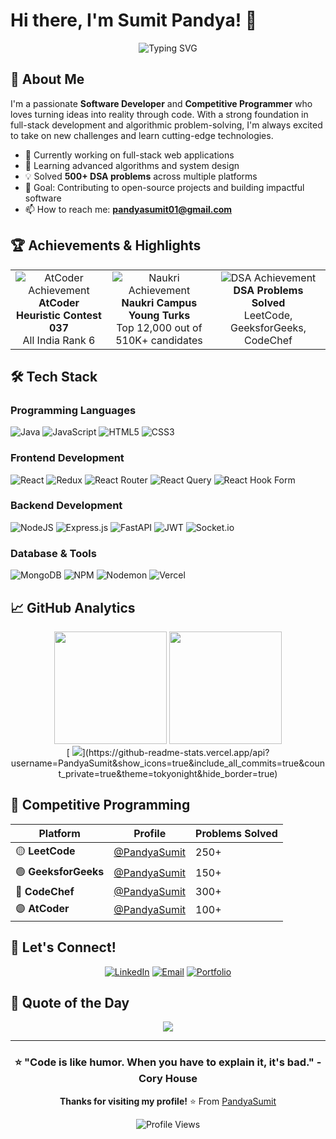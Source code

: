 # Hi there, I'm Sumit Pandya! 👋

<div align="center">
  
  ![Typing SVG](https://readme-typing-svg.demolab.com?font=Fira+Code&pause=1000&color=36BCF7FF&width=435&lines=Full-Stack+Developer;Competitive+Programmer;Problem+Solver;Always+Learning+New+Things!)
  
</div>

## 🚀 About Me

I'm a passionate **Software Developer** and **Competitive Programmer** who loves turning ideas into reality through code. With a strong foundation in full-stack development and algorithmic problem-solving, I'm always excited to take on new challenges and learn cutting-edge technologies.

- 🔭 Currently working on full-stack web applications
- 🌱 Learning advanced algorithms and system design
- 💡 Solved **500+ DSA problems** across multiple platforms
- 🎯 Goal: Contributing to open-source projects and building impactful software
- 📫 How to reach me: **pandyasumit01@gmail.com**

## 🏆 Achievements & Highlights

<table>
  <tr>
    <td align="center">
      <img src="https://img.shields.io/badge/🥇-AIR%206-gold?style=for-the-badge&labelColor=darkgreen&color=gold" alt="AtCoder Achievement"/>
      <br><b>AtCoder Heuristic Contest 037</b>
      <br>All India Rank 6
    </td>
    <td align="center">
      <img src="https://img.shields.io/badge/🎉-Top%2012K-blue?style=for-the-badge&labelColor=darkblue&color=lightblue" alt="Naukri Achievement"/>
      <br><b>Naukri Campus Young Turks</b>
      <br>Top 12,000 out of 510K+ candidates
    </td>
    <td align="center">
      <img src="https://img.shields.io/badge/💻-500+-green?style=for-the-badge&labelColor=darkgreen&color=lightgreen" alt="DSA Achievement"/>
      <br><b>DSA Problems Solved</b>
      <br>LeetCode, GeeksforGeeks, CodeChef
    </td>
  </tr>
</table>

## 🛠️ Tech Stack

### Programming Languages
![Java](https://img.shields.io/badge/Java-%23ED8B00.svg?style=for-the-badge&logo=openjdk&logoColor=white)
![JavaScript](https://img.shields.io/badge/JavaScript-%23323330.svg?style=for-the-badge&logo=javascript&logoColor=%23F7DF1E)
![HTML5](https://img.shields.io/badge/HTML5-%23E34F26.svg?style=for-the-badge&logo=html5&logoColor=white)
![CSS3](https://img.shields.io/badge/CSS3-%231572B6.svg?style=for-the-badge&logo=css3&logoColor=white)

### Frontend Development
![React](https://img.shields.io/badge/React-%2320232a.svg?style=for-the-badge&logo=react&logoColor=%2361DAFB)
![Redux](https://img.shields.io/badge/Redux-%23593d88.svg?style=for-the-badge&logo=redux&logoColor=white)
![React Router](https://img.shields.io/badge/React_Router-CA4245?style=for-the-badge&logo=react-router&logoColor=white)
![React Query](https://img.shields.io/badge/-React%20Query-FF4154?style=for-the-badge&logo=react%20query&logoColor=white)
![React Hook Form](https://img.shields.io/badge/React%20Hook%20Form-%23EC5990.svg?style=for-the-badge&logo=reacthookform&logoColor=white)

### Backend Development
![NodeJS](https://img.shields.io/badge/Node.js-6DA55F?style=for-the-badge&logo=node.js&logoColor=white)
![Express.js](https://img.shields.io/badge/Express.js-%23404d59.svg?style=for-the-badge&logo=express&logoColor=%2361DAFB)
![FastAPI](https://img.shields.io/badge/FastAPI-005571?style=for-the-badge&logo=fastapi)
![JWT](https://img.shields.io/badge/JWT-black?style=for-the-badge&logo=JSON%20web%20tokens)
![Socket.io](https://img.shields.io/badge/Socket.io-black?style=for-the-badge&logo=socket.io&badgeColor=010101)

### Database & Tools
![MongoDB](https://img.shields.io/badge/MongoDB-%234ea94b.svg?style=for-the-badge&logo=mongodb&logoColor=white)
![NPM](https://img.shields.io/badge/NPM-%23CB3837.svg?style=for-the-badge&logo=npm&logoColor=white)
![Nodemon](https://img.shields.io/badge/NODEMON-%23323330.svg?style=for-the-badge&logo=nodemon&logoColor=%BBDEAD)
![Vercel](https://img.shields.io/badge/Vercel-%23000000.svg?style=for-the-badge&logo=vercel&logoColor=white)

## 📈 GitHub Analytics

<div align="center">
  <img height="180em" src="https://github-readme-stats.vercel.app/api?username=PandyaSumit&theme=tokyonight&hide_border=true&include_all_commits=true&count_private=true"/>
  <img height="180em" src="https://github-readme-stats.vercel.app/api/top-langs/?username=PandyaSumit&theme=tokyonight&hide_border=true&include_all_commits=true&count_private=true&layout=compact"/>
</div>

<div align="center">
 [ <img src="https://github-readme-streak-stats.herokuapp.com/?user=PandyaSumit&theme=tokyonight&hide_border=true"/>](https://github-readme-stats.vercel.app/api?username=PandyaSumit&show_icons=true&include_all_commits=true&count_private=true&theme=tokyonight&hide_border=true)
</div>

## 🏅 Competitive Programming

<div align="center">
  
| Platform | Profile | Problems Solved |
|----------|---------|----------------|
| 🟡 **LeetCode** | [@PandyaSumit](https://leetcode.com/PandyaSumit) | 250+ |
| 🟢 **GeeksforGeeks** | [@PandyaSumit](https://auth.geeksforgeeks.org/user/PandyaSumit) | 150+ |
| 🔵 **CodeChef** | [@PandyaSumit](https://www.codechef.com/users/PandyaSumit) | 300+ |
| 🟣 **AtCoder** | [@PandyaSumit](https://atcoder.jp/users/PandyaSumit) | 100+ |

</div>

## 🤝 Let's Connect!

<div align="center">
  
[![LinkedIn](https://img.shields.io/badge/LinkedIn-%230077B5.svg?style=for-the-badge&logo=linkedin&logoColor=white)](https://www.linkedin.com/in/sumitpandya1/)
[![Email](https://img.shields.io/badge/Email-D14836?style=for-the-badge&logo=gmail&logoColor=white)](mailto:pandyasumit01@gmail.com)
[![Portfolio](https://img.shields.io/badge/Portfolio-%23000000.svg?style=for-the-badge&logo=firefox&logoColor=white)](#)

</div>

## 💭 Quote of the Day

<div align="center">
  
![](https://quotes-github-readme.vercel.app/api?type=horizontal&theme=tokyonight)

</div>

---

<div align="center">
  
### ⭐ "Code is like humor. When you have to explain it, it's bad." - Cory House

**Thanks for visiting my profile!** ⭐️ From [PandyaSumit](https://github.com/PandyaSumit)

![Profile Views](https://visitcount.itsvg.in/api?id=PandyaSumit&icon=5&color=6)

</div>
